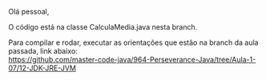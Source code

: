 
Olá pessoal,

O código está na classe CalculaMedia.java nesta branch.

Para compilar e rodar, executar as orientações que estão na branch da aula passada, link abaixo:<br>
https://github.com/master-code-java/964-Perseverance-Java/tree/Aula-1-07/12-JDK-JRE-JVM
